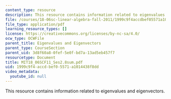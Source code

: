 ```yaml
---
content_type: resource
description: This resource contains information related to eigenvalues and eigenvectors.
file: /courses/18-06sc-linear-algebra-fall-2011/1999c9f4accdbef05571a1014438f8dd_MIT18_06SCF11_Ses2.8sum.pdf
file_type: application/pdf
learning_resource_types: []
license: https://creativecommons.org/licenses/by-nc-sa/4.0/
ocw_type: OCWFile
parent_title: Eigenvalues and Eigenvectors
parent_type: CourseSection
parent_uid: 3d8f60a8-0fef-5e0f-bd7a-13ad5eb457f7
resourcetype: Document
title: MIT18_06SCF11_Ses2.8sum.pdf
uid: 1999c9f4-accd-bef0-5571-a1014438f8dd
video_metadata:
  youtube_id: null
---
```

This resource contains information related to eigenvalues and eigenvectors.